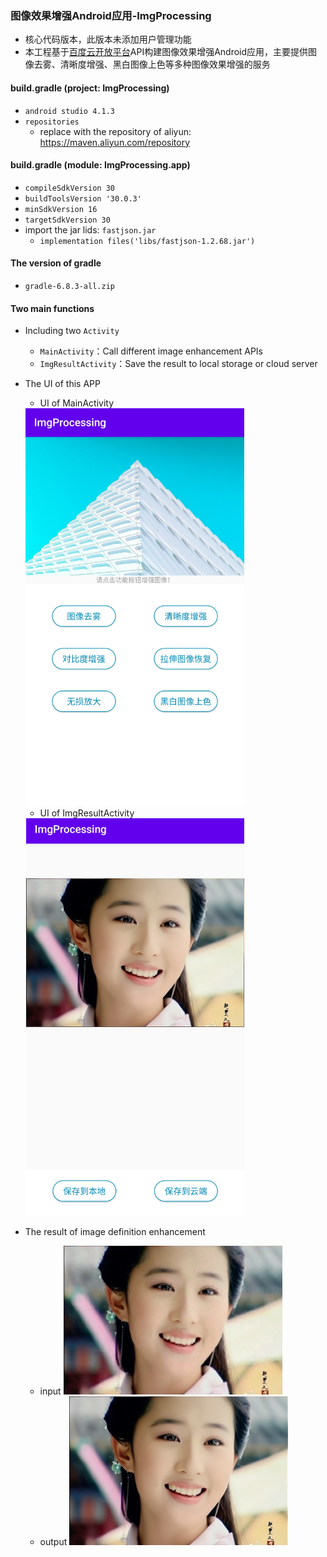### 图像效果增强Android应用-ImgProcessing
+ 核心代码版本，此版本未添加用户管理功能
+ 本工程基于[百度云开放平台](https://cloud.baidu.com/product/imageprocess)API构建图像效果增强Android应用，主要提供图像去雾、清晰度增强、黑白图像上色等多种图像效果增强的服务

#### build.gradle (project: ImgProcessing)

+ `android studio 4.1.3`
+ `repositories`
  + replace with the repository of aliyun: https://maven.aliyun.com/repository

#### build.gradle (module: ImgProcessing.app)

+ `compileSdkVersion 30`
+ `buildToolsVersion '30.0.3'`
+ `minSdkVersion 16`
+ `targetSdkVersion 30`
+ import the jar lids: `fastjson.jar`
  + `implementation files('libs/fastjson-1.2.68.jar')`

#### The version of gradle

+ `gradle-6.8.3-all.zip`

#### Two main functions

+ Including two `Activity`
  + `MainActivity`：Call different image enhancement APIs
  + `ImgResultActivity`：Save the result to local storage or cloud server

+ The UI of this APP

  + UI of MainActivity

  <img src="readme.assets/MainActivity.JPG" width="350" />

  + UI of ImgResultActivity

  <img src="readme.assets/result.png" width="350" />

+ The result of image definition enhancement
  + input
     <img src="readme.assets/input-1618494953363.jpg" width="350"/>
  + output
     <img src="readme.assets/output.jpg" width="350"/>


